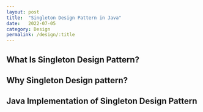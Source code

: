 ```yaml
---
layout: post
title:  "Singleton Design Pattern in Java"
date:   2022-07-05
category: Design
permalink: /design/:title
---
```


##  What Is Singleton Design Pattern?

## Why Singleton Design pattern?

## Java Implementation of Singleton Design Pattern

